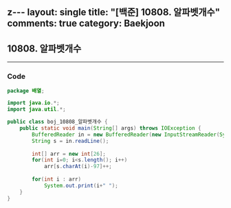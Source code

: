 z---
layout: single
title: "[백준] 10808. 알파벳개수"
comments: true
category: Baekjoon
---

## 10808.  알파벳개수

---

### Code

```java
package 배열;

import java.io.*;
import java.util.*;

public class boj_10808_알파벳개수 {
	public static void main(String[] args) throws IOException {
		BufferedReader in = new BufferedReader(new InputStreamReader(System.in));
		String s = in.readLine();
		
		int[] arr = new int[26];
		for(int i=0; i<s.length(); i++)
			arr[s.charAt(i)-97]++;
		
		for(int i : arr)
			System.out.print(i+" ");
	}
}


```
